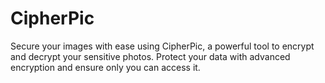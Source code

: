 # CipherPic
Secure your images with ease using CipherPic, a powerful tool to encrypt and decrypt your sensitive photos.             Protect your data with advanced encryption and ensure only you can access it.
